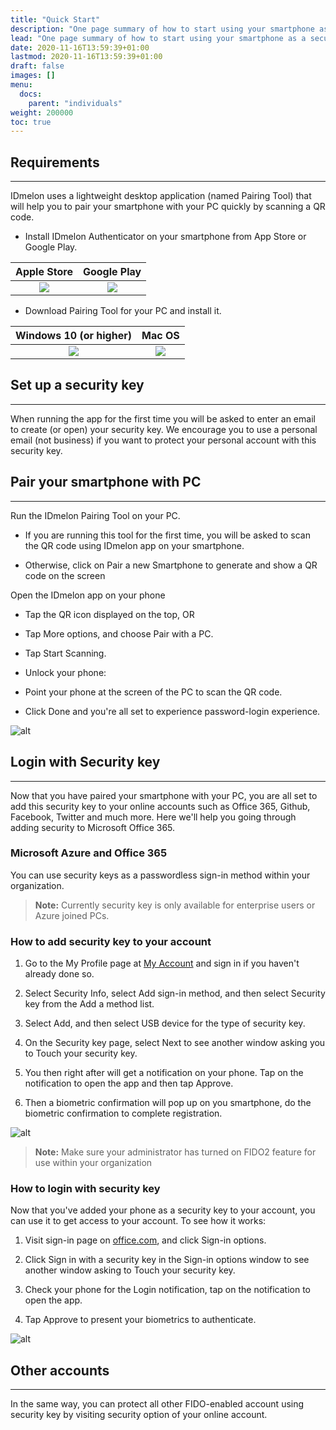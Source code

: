 ```yaml
---
title: "Quick Start"
description: "One page summary of how to start using your smartphone as a security key."
lead: "One page summary of how to start using your smartphone as a security key."
date: 2020-11-16T13:59:39+01:00
lastmod: 2020-11-16T13:59:39+01:00
draft: false
images: []
menu:
  docs:
    parent: "individuals"
weight: 200000
toc: true
---
```

## Requirements

---

IDmelon uses a lightweight desktop application (named Pairing Tool) that will help you to pair your smartphone with your
PC quickly by scanning a QR code.

* Install IDmelon Authenticator on your smartphone from App Store or Google Play.

|                                                                                           Apple Store                                                                                           |                                                                                 Google Play                                                                                  |
|:-----------------------------------------------------------------------------------------------------------------------------------------------------------------------------------------------:|:----------------------------------------------------------------------------------------------------------------------------------------------------------------------------:|
| <a href="https://apps.apple.com/ca/app/idmelon/id1511376376" target="_blank"><img src="/images/vendor/App_Store/Black_lockup/SVG/Download_on_the_App_Store_Badge_US-UK_RGB_blk_092917.svg"></a> | <a href="https://play.google.com/store/apps/details?id=com.vancosys.authenticator.business" target="_blank"><img src="/images/vendor/Google_Play/google-play-badge.svg"></a> |

* Download Pairing Tool for your PC and install it.

|                                                Windows 10 (or higher)                                                |                                                   Mac OS                                                   |
|:--------------------------------------------------------------------------------------------------------------------:|:----------------------------------------------------------------------------------------------------------:|
| <a href="https://idmelon.com/docs/downloads" target="_blank"><img src="/images/vendor/Windows/Windows_logo.png"></a> | <a href="https://idmelon.com/docs/downloads" target="_blank"><img src="/images/vendor/Mac/mac-os.png"></a> |

## Set up a security key

---

When running the app for the first time you will be asked to enter an email to create (or open) your security key. We
encourage you to use a personal email (not business) if you want to protect your personal account with this security
key.

## Pair your smartphone with PC

---

Run the IDmelon Pairing Tool on your PC.

* If you are running this tool for the first time, you will be asked to scan the QR code using IDmelon app on your
  smartphone.

* Otherwise, click on Pair a new Smartphone to generate and show a QR code on the screen

Open the IDmelon app on your phone

* Tap the QR icon displayed on the top, OR

* Tap More options, and choose Pair with a PC.

* Tap Start Scanning.

* Unlock your phone:

* Point your phone at the screen of the PC to scan the QR code.

* Click Done and you're all set to experience password-login experience.

![alt](/images/vendor/gifs/pair_phone_pc.gif)

## Login with Security key

---

Now that you have paired your smartphone with your PC, you are all set to add this security key to your online accounts
such as Office 365, Github, Facebook, Twitter and much more. Here we'll help you going through adding security to
Microsoft Office 365.

### Microsoft Azure and Office 365

You can use security keys as a passwordless sign-in method within your organization.

> **Note:** Currently security key is only available for enterprise users or Azure joined PCs.

### How to add security key to your account

1. Go to the My Profile page at [My Account](https://myaccount.microsoft.com/s) and sign in if you haven't already done
   so.

2. Select Security Info, select Add sign-in method, and then select Security key from the Add a method list.

3. Select Add, and then select USB device for the type of security key.

4. On the Security key page, select Next to see another window asking you to Touch your security key.

5. You then right after will get a notification on your phone. Tap on the notification to open the app and then tap
   Approve.

6. Then a biometric confirmation will pop up on you smartphone, do the biometric confirmation to complete registration.

![alt](/images/vendor/gifs/registration_office365.gif)

> **Note:** Make sure your administrator has turned on FIDO2 feature for use within your organization

### How to login with security key

Now that you've added your phone as a security key to your account, you can use it to get access to your account. To see
how it works:

1. Visit sign-in page on [office.com](http://office.com), and click Sign-in options.

2. Click Sign in with a security key in the Sign-in options window to see another window asking to Touch your security
   key.

3. Check your phone for the Login notification, tap on the notification to open the app.

4. Tap Approve to present your biometrics to authenticate.

![alt](/images/vendor/gifs/sample_user_login.gif)

## Other accounts

---

In the same way, you can protect all other FIDO-enabled account using security key by visiting security option of your
online account.
